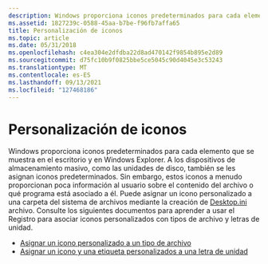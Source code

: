 ```yaml
---
description: Windows proporciona iconos predeterminados para cada elemento que se muestra en el escritorio y en Windows Explorer.
ms.assetid: 1827239c-0588-45aa-b7be-f96fb7affa65
title: Personalización de iconos
ms.topic: article
ms.date: 05/31/2018
ms.openlocfilehash: c4ea304e2dfdba22d8ad470142f9854b895e2d89
ms.sourcegitcommit: d75fc10b9f0825bbe5ce5045c90d4045e3c53243
ms.translationtype: MT
ms.contentlocale: es-ES
ms.lasthandoff: 09/13/2021
ms.locfileid: "127468186"
---
```

# <a name="customizing-icons"></a>Personalización de iconos

Windows proporciona iconos predeterminados para cada elemento que se muestra en el escritorio y en Windows Explorer. A los dispositivos de almacenamiento masivo, como las unidades de disco, también se les asignan iconos predeterminados. Sin embargo, estos iconos a menudo proporcionan poca información al usuario sobre el contenido del archivo o qué programa está asociado a él. Puede asignar un icono personalizado a una carpeta del sistema de archivos mediante la creación de [Desktop.ini](how-to-customize-folders-with-desktop-ini.md) archivo. Consulte los siguientes documentos para aprender a usar el Registro para asociar iconos personalizados con tipos de archivo y letras de unidad.

-   [Asignar un icono personalizado a un tipo de archivo](how-to-assign-a-custom-icon-to-a-file-type.md)
-   [Asignar un icono y una etiqueta personalizados a una letra de unidad](how-to-assign-a-custom-icon-and-label-to-a-drive-letter.md)

 

 



